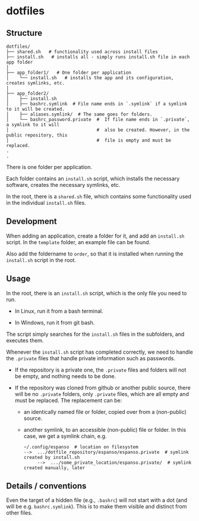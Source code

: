 # dotfiles

## Structure


```
dotfiles/
├── shared.sh   # functionality used across install files
├── install.sh   # installs all - simply runs install.sh file in each app folder
│
├── app_folder1/   # One folder per application
│    └── install.sh   # installs the app and its configuration, creates symlinks, etc.
│
├── app_folder2/   
│    ├── install.sh
│    ├── bashrc.symlink  # File name ends in `.symlink` if a symlink to it will be created.
│    ├── aliases.symlink/  # The same goes for folders.
│    └── bashrc_password.private  #  If file name ends in `.private`, a symlink to it will 
│                                 #  also be created. However, in the public repository, this
│                                 #  file is empty and must be replaced.
.
.
```

There is one folder per application.

Each folder contains an `install.sh` script, which installs the necessary software, creates the necessary symlinks, etc.

In the root, there is a `shared.sh` file, which contains some functionality used in the individual `install.sh` files.

## Development

When adding an application, create a folder for it, and add an `install.sh` script. In the `template` folder, an example file can be found.

Also add the foldername to `order`, so that it is installed when running the `install.sh` script in the root.

## Usage

In the root, there is an `install.sh` script, which is the only file you need to run.

* In Linux, run it from a bash terminal.

* In Windows, run it from git bash.

The script simply searches for the `install.sh` files in the subfolders, and executes them.

Whenever the `install.sh` script has completed correctly, we need to handle the `.private` files that handle private information such as passwords.

* If the repository is a private one, the `.private` files and folders will not be empty, and nothing needs to be done.

* If the repository was cloned from github or another public source, there will be no `.private` folders, only `.private` files, which are all empty and must be replaced. The replacement can be:

  - an identically named file or folder, copied over from a (non-public) source.

  - another symlink, to an accessible (non-public) file or folder. In this case, we get a symlink chain, e.g. 

    ```
    ~/.config/espanso  # location on filesystem
    -->  .../dotfile_repository/espanso/espanso.private  # symlink created by install.sh 
         -->  .../some_private_location/espanso.private/  # symlink created manually, later
    ```


## Details / conventions

Even the target of a hidden file (e.g., `.bashrc`) will not start with a dot (and will be e.g. `bashrc.symlink`). This is to make them visible and distinct from other files.



